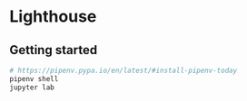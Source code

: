 # Lighthouse

## Getting started


```bash
# https://pipenv.pypa.io/en/latest/#install-pipenv-today
pipenv shell
jupyter lab
```
